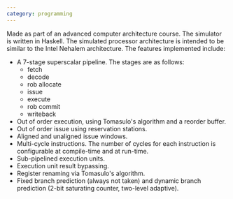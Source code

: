 ```yaml
---
category: programming
---
```

Made as part of an advanced computer architecture course. The simulator is written in Haskell. The simulated processor architecture is intended to be similar to the Intel Nehalem architecture. The features implemented include:

* A 7-stage superscalar pipeline. The stages are as follows:
    * fetch
    * decode
    * rob allocate
    * issue
    * execute
    * rob commit
    * writeback
* Out of order execution, using Tomasulo's algorithm and a reorder buffer.
* Out of order issue using reservation stations.
* Aligned and unaligned issue windows.
* Multi-cycle instructions. The number of cycles for each instruction is configurable at compile-time and at run-time.
* Sub-pipelined execution units.
* Execution unit result bypassing.
* Register renaming via Tomasulo's algorithm.
* Fixed branch prediction (always not taken) and dynamic branch prediction (2-bit saturating counter, two-level adaptive).
